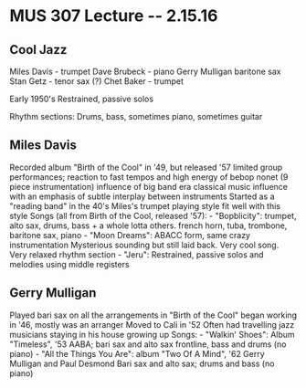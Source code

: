 MUS 307 Lecture -- 2.15.16
==
Cool Jazz
-
Miles Davis - trumpet
Dave Brubeck - piano
Gerry Mulligan baritone sax
Stan Getz - tenor sax (?)
Chet Baker - trumpet

Early 1950's
Restrained, passive solos

Rhythm sections:
    Drums, bass, sometimes piano, sometimes guitar

Miles Davis
-
Recorded album "Birth of the Cool" in '49, but released '57
limited group performances; reaction to fast tempos and high energy of bebop
nonet (9 piece instrumentation) influence of big band era
classical music influence with an emphasis of subtle interplay between instruments
Started as a "reading band" in the 40's
Miles's trumpet playing style fit well with this style
Songs (all from Birth of the Cool, released '57):
    - "Bopblicity": trumpet, alto sax, drums, bass + a whole lotta others.
        french horn, tuba, trombone, baritone sax, piano
    - "Moon Dreams": ABACC form, same crazy instrumentation
        Mysterious sounding but still laid back. Very cool song.
        Very relaxed rhythm section
    - "Jeru": Restrained, passive solos and melodies using middle registers

Gerry Mulligan 
-
Played bari sax on all the arrangements in "Birth of the Cool"
began working in '46, mostly was an arranger
Moved to Cali in '52
Often had travelling jazz musicians staying in his house growing up
Songs:
    - "Walkin' Shoes": Album "Timeless", '53
        AABA; bari sax and alto sax frontline, bass and drums (no piano)
    - "All the Things You Are": album "Two Of A Mind", '62
        Gerry Mulligan and Paul Desmond
        Bari sax and alto sax; drums and bass (no piano)


